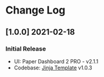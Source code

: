 # Change Log

## [1.0.0] 2021-02-18
### Initial Release

- UI: Paper Dashboard 2 PRO - v2.1.1
- Codebase: [Jinja Template](https://github.com/app-generator/boilerplate-code-jinja) v1.0.3

